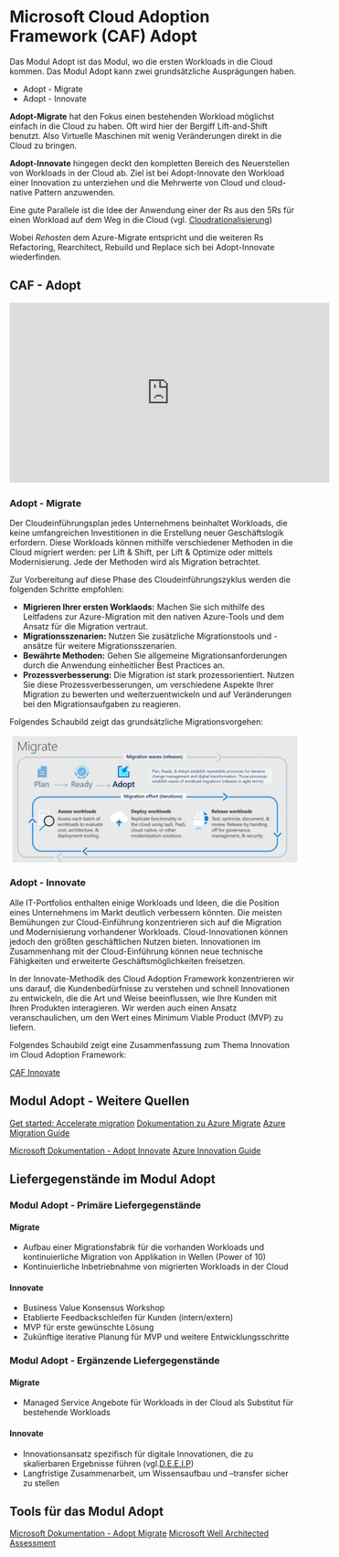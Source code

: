 # Microsoft Cloud Adoption Framework (CAF) Adopt

Das Modul Adopt ist das Modul, wo die ersten Workloads in die Cloud kommen. Das Modul Adopt kann zwei grundsätzliche Ausprägungen haben.

- Adopt - Migrate
- Adopt - Innovate

**Adopt-Migrate** hat den Fokus einen bestehenden Workload möglichst einfach in die Cloud zu haben. Oft wird hier der Bergiff Lift-and-Shift benutzt. Also Virtuelle Maschinen mit wenig Veränderungen direkt in die Cloud zu bringen.

**Adopt-Innovate** hingegen deckt den kompletten Bereich des Neuerstellen von Workloads in der Cloud ab. Ziel ist bei Adopt-Innovate den Workload einer Innovation zu unterziehen und die Mehrwerte von Cloud und cloud-native Pattern anzuwenden.

Eine gute Parallele ist die Idee der Anwendung einer der Rs aus den 5Rs für einen Workload auf dem Weg in die Cloud (vgl. [Cloudrationalisierung](https://docs.microsoft.com/azure/cloud-adoption-framework/digital-estate/5-rs-of-rationalization))

Wobei *Rehosten* dem Azure-Migrate entspricht und die weiteren Rs Refactoring, Rearchitect, Rebuild und Replace sich bei Adopt-Innovate wiederfinden.

## CAF - Adopt

<p align="center">
<iframe width="560" height="315" src="https://www.youtube-nocookie.com/embed/ZNBSER5QWdY" title="CAF Einführung - Adopt" frameborder="0" allow="accelerometer; autoplay; clipboard-write; encrypted-media; gyroscope; picture-in-picture" allowfullscreen></iframe>
</p>

### Adopt - Migrate

Der Cloudeinführungsplan jedes Unternehmens beinhaltet Workloads, die keine umfangreichen Investitionen in die Erstellung neuer Geschäftslogik erfordern. Diese Workloads können mithilfe verschiedener Methoden in die Cloud migriert werden: per Lift & Shift, per Lift & Optimize oder mittels Modernisierung. Jede der Methoden wird als Migration betrachtet.

Zur Vorbereitung auf diese Phase des Cloudeinführungszyklus werden die folgenden Schritte empfohlen:

- **Migrieren Ihrer ersten Worklaods:** Machen Sie sich mithilfe des Leitfadens zur Azure-Migration mit den nativen Azure-Tools und dem Ansatz für die Migration vertraut.
- **Migrationsszenarien:** Nutzen Sie zusätzliche Migrationstools und -ansätze für weitere Migrationsszenarien.
- **Bewährte Methoden:** Gehen Sie allgemeine Migrationsanforderungen durch die Anwendung einheitlicher Best Practices an.
- **Prozessverbesserung:** Die Migration ist stark prozessorientiert. Nutzen Sie diese Prozessverbesserungen, um verschiedene Aspekte Ihrer Migration zu bewerten und weiterzuentwickeln und auf Veränderungen bei den Migrationsaufgaben zu reagieren.

Folgendes Schaubild zeigt das grundsätzliche Migrationsvorgehen:

![Migrate Methode](media/adopt-migrate-methodology.png)

### Adopt - Innovate

Alle IT-Portfolios enthalten einige Workloads und Ideen, die die Position eines Unternehmens im Markt deutlich verbessern könnten. Die meisten Bemühungen zur Cloud-Einführung konzentrieren sich auf die Migration und Modernisierung vorhandener Workloads. Cloud-Innovationen können jedoch den größten geschäftlichen Nutzen bieten. Innovationen im Zusammenhang mit der Cloud-Einführung können neue technische Fähigkeiten und erweiterte Geschäftsmöglichkeiten freisetzen.

In der Innovate-Methodik des Cloud Adoption Framework konzentrieren wir uns darauf, die Kundenbedürfnisse zu verstehen und schnell Innovationen zu entwickeln, die die Art und Weise beeinflussen, wie Ihre Kunden mit Ihren Produkten interagieren. Wir werden auch einen Ansatz veranschaulichen, um den Wert eines Minimum Viable Product (MVP) zu liefern.

Folgendes Schaubild zeigt eine Zusammenfassung zum Thema Innovation im Cloud Adoption Framework:

[CAF Innovate](/media/innovate-methodology.png)

## Modul Adopt - Weitere Quellen

[Get started: Accelerate migration](https://docs.microsoft.com/azure/cloud-adoption-framework/get-started/migrate)
[Dokumentation zu Azure Migrate](https://docs.microsoft.com/azure/migrate/)
[Azure Migration Guide](https://docs.microsoft.com/azure/cloud-adoption-framework/migrate/azure-migration-guide/)

[Microsoft Dokumentation - Adopt Innovate](https://docs.microsoft.com/azure/cloud-adoption-framework/innovate/)
[Azure Innovation Guide](https://docs.microsoft.com/azure/cloud-adoption-framework/innovate/innovation-guide/)

## Liefergegenstände im Modul Adopt

### Modul Adopt - Primäre Liefergegenstände

#### Migrate

- Aufbau einer Migrationsfabrik für die vorhanden Workloads und kontinuierliche Migration von Applikation in Wellen (Power of 10)
- Kontinuierliche Inbetriebnahme von migrierten Workloads in der Cloud

#### Innovate

- Business Value Konsensus Workshop
- Etablierte Feedbackschleifen für Kunden (intern/extern)
- MVP für erste gewünschte Lösung
- Zukünftige iterative Planung für MVP und weitere Entwicklungsschritte 

### Modul Adopt - Ergänzende Liefergegenstände

#### Migrate

- Managed Service Angebote für Workloads in der Cloud als Substitut für bestehende Workloads

#### Innovate

- Innovationsansatz spezifisch für digitale Innovationen, die zu skalierbaren Ergebnisse führen (vgl.[D.E.E.I.P](https://docs.microsoft.com/azure/cloud-adoption-framework/innovate/considerations/invention))
- Langfristige Zusammenarbeit, um Wissensaufbau und –transfer sicher zu stellen

## Tools für das Modul Adopt

[Microsoft Dokumentation - Adopt Migrate](https://docs.microsoft.com/azure/cloud-adoption-framework/migrate/)
[Microsoft Well Architected Assessment](https://docs.microsoft.com/assessments/?mode=pre-assessment&id=azure-architecture-review)